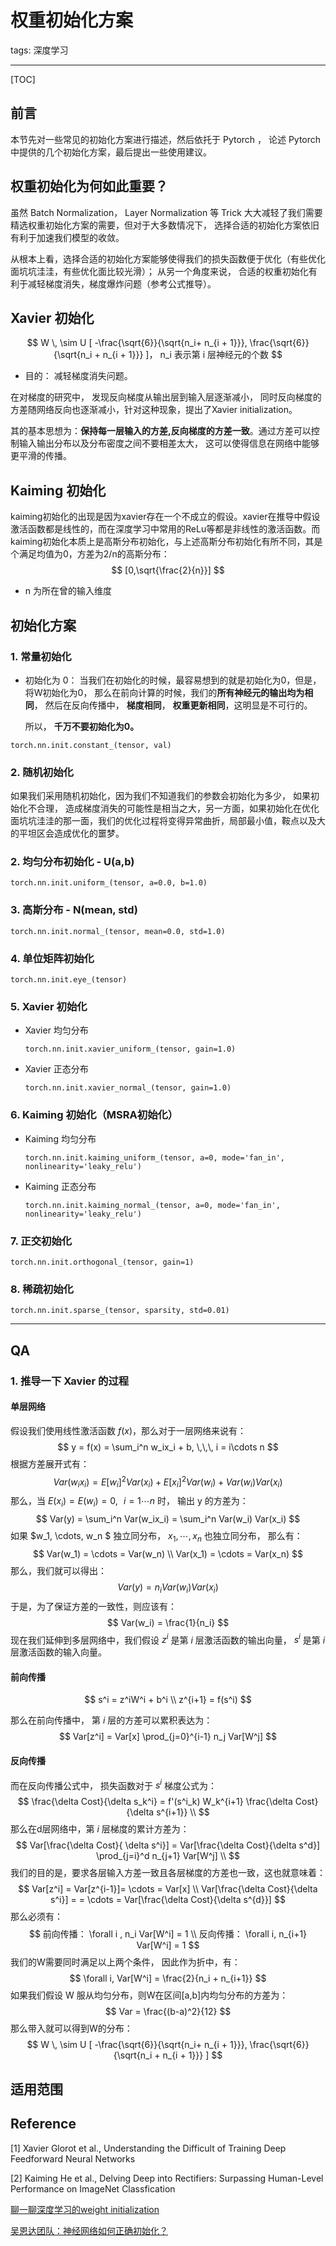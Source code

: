 # 权重初始化方案

tags: 深度学习

---

[TOC]

## 前言

本节先对一些常见的初始化方案进行描述，然后依托于 Pytorch ， 论述 Pytorch 中提供的几个初始化方案，最后提出一些使用建议。

## 权重初始化为何如此重要？

虽然 Batch Normalization， Layer Normalization 等 Trick 大大减轻了我们需要精选权重初始化方案的需要，但对于大多数情况下， 选择合适的初始化方案依旧有利于加速我们模型的收敛。

从根本上看，选择合适的初始化方案能够使得我们的损失函数便于优化（有些优化面坑坑洼洼，有些优化面比较光滑）； 从另一个角度来说， 合适的权重初始化有利于减轻梯度消失，梯度爆炸问题（参考公式推导）。

## Xavier 初始化

$$
W \, \sim U [ -\frac{\sqrt{6}}{\sqrt{n_i+ n_{i + 1}}}, \frac{\sqrt{6}}{\sqrt{n_i + n_{i + 1}}} ]，  n_i 表示第 i 层神经元的个数
$$

- 目的： 减轻梯度消失问题。

在对梯度的研究中，  发现反向梯度从输出层到输入层逐渐减小， 同时反向梯度的方差随网络反向也逐渐减小，针对这种现象，提出了Xavier initialization。

其的基本思想为：**保持每一层输入的方差,反向梯度的方差一致**。通过方差可以控制输入输出分布以及分布密度之间不要相差太大， 这可以使得信息在网络中能够更平滑的传播。

## Kaiming 初始化

kaiming初始化的出现是因为xavier存在一个不成立的假设。xavier在推导中假设激活函数都是线性的，而在深度学习中常用的ReLu等都是非线性的激活函数。而kaiming初始化本质上是高斯分布初始化，与上述高斯分布初始化有所不同，其是个满足均值为0，方差为2/n的高斯分布：
$$
[0,\sqrt{\frac{2}{n}}]
$$

- n  为所在曾的输入维度

## 初始化方案

### 1. 常量初始化

- 初始化为 0： 当我们在初始化的时候，最容易想到的就是初始化为0，但是，将W初始化为0， 那么在前向计算的时候，我们的**所有神经元的输出均为相同**， 然后在反向传播中， **梯度相同**， **权重更新相同**，这明显是不可行的。

  所以， **千万不要初始化为0。**

```
torch.nn.init.constant_(tensor, val)
```

###  2. 随机初始化

如果我们采用随机初始化，因为我们不知道我们的参数会初始化为多少， 如果初始化不合理， 造成梯度消失的可能性是相当之大，另一方面，如果初始化在优化面坑坑洼洼的那一面，我们的优化过程将变得异常曲折，局部最小值，鞍点以及大的平坦区会造成优化的噩梦。 

### 2. 均匀分布初始化 - U(a,b)

```
torch.nn.init.uniform_(tensor, a=0.0, b=1.0)
```

### 3. 高斯分布 - N(mean, std)

```
torch.nn.init.normal_(tensor, mean=0.0, std=1.0)
```

### 4.  单位矩阵初始化

```
torch.nn.init.eye_(tensor)
```

### 5. Xavier  初始化

- Xavier 均匀分布

  ```
  torch.nn.init.xavier_uniform_(tensor, gain=1.0)
  ```

- Xavier 正态分布

  ```
  torch.nn.init.xavier_normal_(tensor, gain=1.0)
  ```

### 6. Kaiming 初始化（MSRA初始化）



- Kaiming 均匀分布

  ```
  torch.nn.init.kaiming_uniform_(tensor, a=0, mode='fan_in', nonlinearity='leaky_relu')
  ```

- Kaiming 正态分布

  ```
  torch.nn.init.kaiming_normal_(tensor, a=0, mode='fan_in', nonlinearity='leaky_relu')
  ```

### 7. 正交初始化

```
torch.nn.init.orthogonal_(tensor, gain=1)
```

### 8. 稀疏初始化

```
torch.nn.init.sparse_(tensor, sparsity, std=0.01)
```



---



## QA

### 1. 推导一下 Xavier 的过程

#### 单层网络

假设我们使用线性激活函数 $f(x)$，那么对于一层网络来说有：
$$
y = f(x) = \sum_i^n w_ix_i + b, \,\,\, i = i\cdots n
$$
根据方差展开式有：
$$
Var(w_ix_i) = E[w_i]^2Var(x_i) + E[x_i]^2 Var(w_i) + Var(w_i) Var(x_i)
$$
那么，当 $E(x_i) = E(w_i) = 0, \,\,\,\, i = 1\cdots n$ 时， 输出 y 的方差为：
$$
Var(y) = \sum_i^n Var(w_ix_i) =  \sum_i^n Var(w_i) Var(x_i)
$$
如果 $w_1, \cdots, w_n $ 独立同分布， $x_1, \cdots, x_n$ 也独立同分布， 那么有：
$$
Var(w_1) = \cdots = Var(w_n)  \\ Var(x_1) = \cdots = Var(x_n)
$$
 那么，我们就可以得出：
$$
Var(y) = n_i Var(w_i) Var(x_i)
$$
于是，为了保证方差的一致性，则应该有：
$$
Var(w_i) = \frac{1}{n_i}
$$
现在我们延伸到多层网络中，我们假设 $z^i$ 是第 $i$ 层激活函数的输出向量， $s^i$ 是第 $i$ 层激活函数的输入向量。

#### 前向传播

$$
s^i = z^iW^i + b^i \\ z^{i+1} = f(s^i)
$$

那么在前向传播中， 第 $i$ 层的方差可以累积表达为：
$$
Var[z^i] = Var[x] \prod_{j=0}^{i-1} n_j Var[W^j]
$$

#### 反向传播

而在反向传播公式中， 损失函数对于 $s^i$ 梯度公式为：
$$
\frac{\delta Cost}{\delta s_k^i} = f'(s^i_k) W_k^{i+1} \frac{\delta Cost}{\delta s^{i+1}}  \\
$$
那么在d层网络中，第 $i$ 层梯度的累计方差为：
$$
Var[\frac{\delta Cost}{ \delta s^i}] = Var[\frac{\delta Cost}{\delta s^d}] \prod_{j=i}^d n_{j+1} Var[W^j] \\
$$
我们的目的是，要求各层输入方差一致且各层梯度的方差也一致，这也就意味着：
$$
Var[z^i] = Var[z^{i-1}]= \cdots = Var[x] \\ Var[\frac{\delta Cost}{\delta s^i}] =  = \cdots = Var[\frac{\delta Cost}{\delta s^{d}}]
$$
那么必须有：
$$
前向传播： \forall i ,  n_i Var[W^i] = 1 \\ 反向传播： \forall  i, n_{i+1} Var[W^i] = 1
$$
我们的W需要同时满足以上两个条件， 因此作为折中，有：
$$
\forall i, Var[W^i] = \frac{2}{n_i + n_{i+1}}
$$
如果我们假设 W 服从均匀分布，则W在区间[a,b]内均匀分布的方差为：
$$
Var = \frac{(b-a)^2}{12}
$$
那么带入就可以得到W的分布：
$$
W \, \sim U [ -\frac{\sqrt{6}}{\sqrt{n_i+ n_{i + 1}}}, \frac{\sqrt{6}}{\sqrt{n_i + n_{i + 1}}} ]
$$

## 适用范围

## Reference

[1]  Xavier Glorot et al., Understanding the Difficult of Training Deep Feedforward Neural Networks

[2]  Kaiming He et al., Delving Deep into Rectifiers: Surpassing Human-Level Performance on ImageNet Classfication

[聊一聊深度学习的weight initialization](<https://zhuanlan.zhihu.com/p/25110150>)

[吴恩达团队：神经网络如何正确初始化？](<http://www.zhuanzhi.ai/document/b5620e285c10477c1490566d8eeea207>)